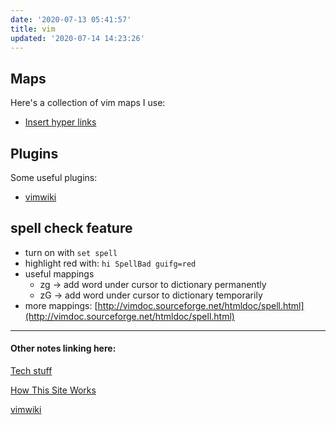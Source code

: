 ```yaml
---
date: '2020-07-13 05:41:57'
title: vim
updated: '2020-07-14 14:23:26'
---
```



## Maps
Here's a collection of vim maps I use:
* [Insert hyper links](/Insert-hyper-links)

## Plugins
Some useful plugins:
* [vimwiki](/vimwiki)

## spell check feature
* turn on with `set spell`
* highlight red with: `hi SpellBad guifg=red`
* useful mappings
  * zg -> add word under cursor to dictionary permanently
  * zG -> add word under cursor to dictionary temporarily
* more mappings:
  [http://vimdoc.sourceforge.net/htmldoc/spell.html](http://vimdoc.sourceforge.net/htmldoc/spell.html)

---
#### Other notes linking here:

[Tech stuff](/Tech-stuff)

[How This Site Works](/How-this-site-is-built)

[vimwiki](/vimwiki)
